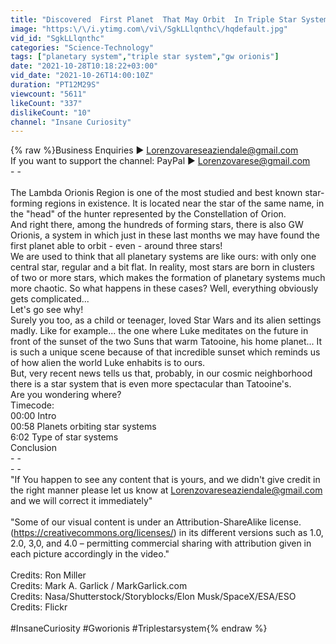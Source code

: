```yaml
---
title: "Discovered  First Planet  That May Orbit  In Triple Star System!"
image: "https:\/\/i.ytimg.com\/vi\/SgkLLlqnthc\/hqdefault.jpg"
vid_id: "SgkLLlqnthc"
categories: "Science-Technology"
tags: ["planetary system","triple star system","gw orionis"]
date: "2021-10-28T10:18:22+03:00"
vid_date: "2021-10-26T14:00:10Z"
duration: "PT12M29S"
viewcount: "5611"
likeCount: "337"
dislikeCount: "10"
channel: "Insane Curiosity"
---
```

{% raw %}Business Enquiries ► Lorenzovareseaziendale@gmail.com<br />If you want to support the channel: PayPal   ► Lorenzovarese@gmail.com<br />- -<br /><br />The Lambda Orionis Region is one of the most studied and best known star-forming regions in existence. It is located near the star of the same name, in the &quot;head&quot; of the hunter represented by the Constellation of Orion. <br />And right there, among the hundreds of forming stars, there is also GW Orionis, a system in which just in these last months we may have found the first planet able to orbit - even - around three stars!<br />We are used to think that all planetary systems are like ours: with only one central star, regular and a bit flat. In reality, most stars are born in clusters of two or more stars, which makes the formation of planetary systems much more chaotic. So what happens in these cases? Well, everything obviously gets complicated...<br />Let's go see why!<br />Surely you too, as a child or teenager, loved Star Wars and its alien settings madly. Like for example... the one where Luke meditates on the future in front of the sunset of the two Suns that warm Tatooine, his home planet... It is such a unique scene because of that incredible sunset which reminds us of how alien the world Luke enhabits is to ours. <br />But, very recent news tells us that, probably, in our cosmic neighborhood there is a star system that is even more spectacular than Tatooine's.<br />Are you wondering where?<br />Timecode:<br /> 00:00 Intro<br />00:58 Planets orbiting star systems<br />6:02 Type of star systems<br />          Conclusion<br />- -<br />- -<br />&quot;If You happen to see any content that is yours, and we didn't give credit in the right manner please let us know at Lorenzovareseaziendale@gmail.com and we will correct it immediately&quot;<br /><br />&quot;Some of our visual content is under an Attribution-ShareAlike license. (<a rel="nofollow" target="blank" href="https://creativecommons.org/licenses/)">https://creativecommons.org/licenses/)</a> in its different versions such as 1.0, 2.0, 3,0, and 4.0 – permitting commercial sharing with attribution given in each picture accordingly in the video.&quot;<br /><br />Credits: Ron Miller<br />Credits: Mark A. Garlick / MarkGarlick.com <br />Credits: Nasa/Shutterstock/Storyblocks/Elon Musk/SpaceX/ESA/ESO<br />Credits: Flickr<br /><br />#InsaneCuriosity #Gworionis #Triplestarsystem{% endraw %}

